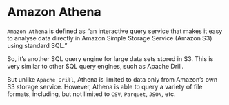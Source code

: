 # Amazon Athena

`Amazon Athena` is defined as “an interactive query service that makes it easy to analyse data directly in Amazon Simple Storage Service (Amazon S3) using standard SQL.” 

So, it’s another SQL query engine for large data sets stored in S3. 
This is very similar to other SQL query engines, such as Apache Drill. 

But unlike `Apache Drill`, Athena is limited to data only from Amazon’s own S3 storage service. However, Athena is able to query a variety of file formats, including, but not limited to `CSV`, `Parquet`, `JSON`, etc.